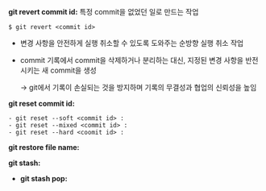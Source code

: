 **git revert commit id:** 특정 commit을 없었던 일로 만드는 작업
```
$ git revert <commit id>
```

- 변경 사항을 안전하게 실행 취소할 수 있도록 도와주는 순방향 실행 취소 작업
- commit 기록에서 commit을 삭제하거나 분리하는 대신, 지정된 변경 사항을 반전시키는 새 commit을 생성

    → git에서 기록이 손실되는 것을 방지하며 기록의 무결성과 협업의 신뢰성을 높임 

**git reset commit id:** 
```
- git reset --soft <commit id> : 
- git reset --mixed <commit id> :
- git reset --hard <coomit id> :
```
**git restore file name:**

**git stash:**

- **git stash pop:**